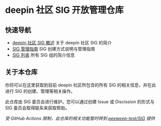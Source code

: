 # deepin 社区 SIG 开放管理仓库

## 快速导航

- [deepin 社区 SIG 概述](Introduction.md) 关于 deepin 社区 SIG 的简介
- [SIG 管理指南](sig/README.md) SIG 创建方式说明与管理指南
- [SIG 列表](sig/LISTS.md) 所有 SIG 组的简介信息

## 关于本仓库

你将可以在这里获取到目前 deepin 社区所包含的所有 SIG 的相关信息，并在此进行 SIG 的创建、管理等相关操作。

此仓库由 SIG 委员会进行维护。您可以通过创建 Issue 或 Discission 的形式与 SIG 委员会取得联系来获取帮助。

*受 GitHub Actions 限制，此仓库的相关功能暂时转到 [peeweep-test/SIG](https://github.com/peeweep-test/SIG/) 提供*
